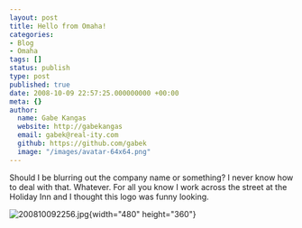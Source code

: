 ```yaml
---
layout: post
title: Hello from Omaha!
categories:
- Blog
- Omaha
tags: []
status: publish
type: post
published: true
date: 2008-10-09 22:57:25.000000000 +00:00
meta: {}
author:
  name: Gabe Kangas
  website: http://gabekangas
  email: gabek@real-ity.com
  github: https://github.com/gabek
  image: "/images/avatar-64x64.png"
---
```

Should I be blurring out the company name or something? I never know how to deal with that. Whatever. For all you know I work across the street at the Holiday Inn and I thought this logo was funny looking.

![200810092256.jpg](http://www.real-ity.com/blog/wp-content/uploads/2008/10/200810092256.jpg){width="480" height="360"}

